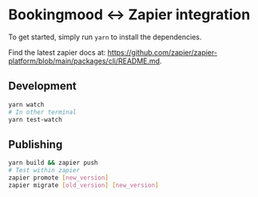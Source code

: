 # Bookingmood <-> Zapier integration

To get started, simply run `yarn` to install the dependencies.

Find the latest zapier docs at: https://github.com/zapier/zapier-platform/blob/main/packages/cli/README.md.

## Development

```bash
yarn watch
# In other terminal
yarn test-watch
```

## Publishing

```bash
yarn build && zapier push
# Test within zapier
zapier promote [new_version]
zapier migrate [old_version] [new_version]
```
